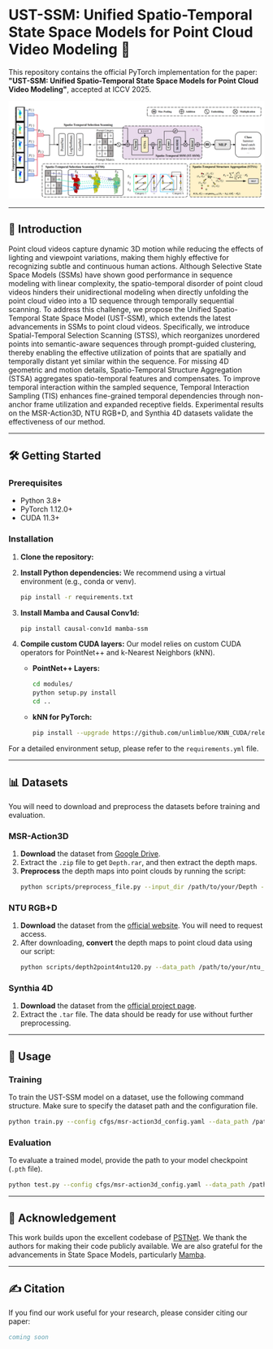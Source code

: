 # UST-SSM: Unified Spatio-Temporal State Space Models for Point Cloud Video Modeling 🚀
This repository contains the official PyTorch implementation for the paper: **"UST-SSM: Unified Spatio-Temporal State Space Models for Point Cloud Video Modeling"**, accepted at ICCV 2025.

![pipeline](assets/pipeline.png)

-----

## 📜 Introduction

Point cloud videos capture dynamic 3D motion while reducing the effects of lighting and viewpoint variations, making them highly effective for recognizing subtle and continuous human actions. Although Selective State Space Models (SSMs) have shown good performance in sequence modeling with linear complexity, the spatio-temporal disorder of point cloud videos hinders their unidirectional modeling when directly unfolding the point cloud video into a 1D sequence through temporally sequential scanning. To address this challenge, we propose the Unified Spatio-Temporal State Space Model (UST-SSM), which extends the latest advancements in SSMs to point cloud videos. Specifically, we introduce Spatial-Temporal Selection Scanning (STSS), which reorganizes unordered points into semantic-aware sequences through prompt-guided clustering, thereby enabling the effective utilization of points that are spatially and temporally distant yet similar within the sequence. For missing 4D geometric and motion details, Spatio-Temporal Structure Aggregation (STSA) aggregates spatio-temporal features and compensates. To improve temporal interaction within the sampled sequence, Temporal Interaction Sampling (TIS) enhances fine-grained temporal dependencies through non-anchor frame utilization and expanded receptive fields. Experimental results on the MSR-Action3D, NTU RGB+D, and Synthia 4D datasets validate the effectiveness of our method.

-----

## 🛠️ Getting Started

### Prerequisites

  * Python 3.8+
  * PyTorch 1.12.0+
  * CUDA 11.3+

### Installation

1.  **Clone the repository:**

2.  **Install Python dependencies:**
    We recommend using a virtual environment (e.g., conda or venv).

    ```bash
    pip install -r requirements.txt
    ```

3.  **Install Mamba and Causal Conv1d:**

    ```bash
    pip install causal-conv1d mamba-ssm
    ```

4.  **Compile custom CUDA layers:**
    Our model relies on custom CUDA operators for PointNet++ and k-Nearest Neighbors (kNN).

      * **PointNet++ Layers:**
        ```bash
        cd modules/
        python setup.py install
        cd ..
        ```
      * **kNN for PyTorch:**
        ```bash
        pip install --upgrade https://github.com/unlimblue/KNN_CUDA/releases/download/0.2/KNN_CUDA-0.2-py3-none-any.whl
        ```

For a detailed environment setup, please refer to the `requirements.yml` file.

-----

## 📊 Datasets

You will need to download and preprocess the datasets before training and evaluation.

### MSR-Action3D

1.  **Download** the dataset from [Google Drive](https://drive.google.com/file/d/1djwAK3oZTAIFbCz531eClxINmsZgGO_H/view?usp=sharing).
2.  Extract the `.zip` file to get `Depth.rar`, and then extract the depth maps.
3.  **Preprocess** the depth maps into point clouds by running the script:
    ```bash
    python scripts/preprocess_file.py --input_dir /path/to/your/Depth --output_dir /path/to/processed_data --num_cpu 11
    ```

### NTU RGB+D

1.  **Download** the dataset from the [official website](https://rose1.ntu.edu.sg/dataset/actionRecognition/). You will need to request access.
2.  After downloading, **convert** the depth maps to point cloud data using our script:
    ```bash
    python scripts/depth2point4ntu120.py --data_path /path/to/your/ntu_dataset
    ```

### Synthia 4D

1.  **Download** the dataset from the [official project page](http://cvgl.stanford.edu/data2/Synthia4D.tar).
2.  Extract the `.tar` file. The data should be ready for use without further preprocessing.

-----

## 🚀 Usage

### Training

To train the UST-SSM model on a dataset, use the following command structure. Make sure to specify the dataset path and the configuration file.

```bash
python train.py --config cfgs/msr-action3d_config.yaml --data_path /path/to/processed_data
```

### Evaluation

To evaluate a trained model, provide the path to your model checkpoint (`.pth` file).

```bash
python test.py --config cfgs/msr-action3d_config.yaml --data_path /path/to/processed_data --checkpoint /path/to/your/model.pth
```

-----

## 🙏 Acknowledgement

This work builds upon the excellent codebase of [PSTNet](https://github.com/hehefan/Point-Spatio-Temporal-Convolution). We thank the authors for making their code publicly available. We are also grateful for the advancements in State Space Models, particularly [Mamba](https://github.com/state-spaces/mamba).

-----

## ✍️ Citation

If you find our work useful for your research, please consider citing our paper:

```bibtex
coming soon
```